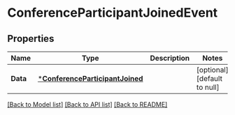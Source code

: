 # ConferenceParticipantJoinedEvent

## Properties
Name | Type | Description | Notes
------------ | ------------- | ------------- | -------------
**Data** | [***ConferenceParticipantJoined**](ConferenceParticipantJoined.md) |  | [optional] [default to null]

[[Back to Model list]](../README.md#documentation-for-models) [[Back to API list]](../README.md#documentation-for-api-endpoints) [[Back to README]](../README.md)

